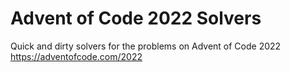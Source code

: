 # Advent of Code 2022 Solvers

Quick and dirty solvers for the problems on Advent of Code 2022
https://adventofcode.com/2022
